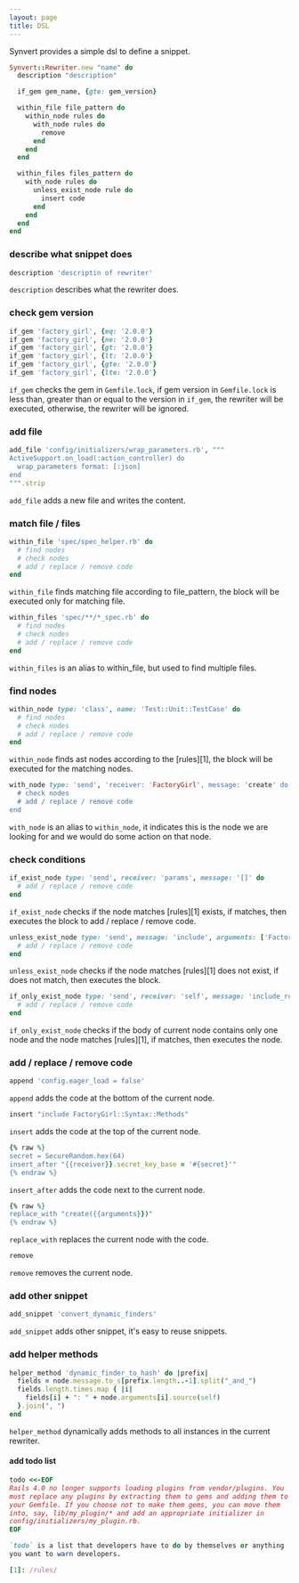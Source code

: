 ```yaml
---
layout: page
title: DSL
---
```


Synvert provides a simple dsl to define a snippet.

```ruby
Synvert::Rewriter.new "name" do
  description "description"

  if_gem gem_name, {gte: gem_version}

  within_file file_pattern do
    within_node rules do
      with_node rules do
        remove
      end
    end
  end

  within_files files_pattern do
    with_node rules do
      unless_exist_node rule do
        insert code
      end
    end
  end
end
```

### describe what snippet does

```ruby
description 'descriptin of rewriter'
```

`description` describes what the rewriter does.

### check gem version

```ruby
if_gem 'factory_girl', {eq: '2.0.0'}
if_gem 'factory_girl', {ne: '2.0.0'}
if_gem 'factory_girl', {gt: '2.0.0'}
if_gem 'factory_girl', {lt: '2.0.0'}
if_gem 'factory_girl', {gte: '2.0.0'}
if_gem 'factory_girl', {lte: '2.0.0'}
```

`if_gem` checks the gem in `Gemfile.lock`, if gem version in
`Gemfile.lock` is less than, greater than or equal to the version in
`if_gem`, the rewriter will be executed, otherwise, the rewriter
will be ignored.

### add file

```ruby
add_file 'config/initializers/wrap_parameters.rb', """
ActiveSupport.on_load(:action_controller) do
  wrap_parameters format: [:json]
end
""".strip
```

`add_file` adds a new file and writes the content.

### match file / files

```ruby
within_file 'spec/spec_helper.rb' do
  # find nodes
  # check nodes
  # add / replace / remove code
end
```

`within_file` finds matching file according to file\_pattern, the block
will be executed only for matching file.

```ruby
within_files 'spec/**/*_spec.rb' do
  # find nodes
  # check nodes
  # add / replace / remove code
end
```

`within_files` is an alias to within\_file, but used to find multiple
files.

### find nodes

```ruby
within_node type: 'class', name: 'Test::Unit::TestCase' do
  # find nodes
  # check nodes
  # add / replace / remove code
end
```

`within_node` finds ast nodes according to the [rules][1], the block
will be executed for the matching nodes.

```ruby
with_node type: 'send', 'receiver: 'FactoryGirl', message: 'create' do
  # check nodes
  # add / replace / remove code
end
```

`with_node` is an alias to `within_node`, it indicates this is the node
we are looking for and we would do some action on that node.

### check conditions

```ruby
if_exist_node type: 'send', receiver: 'params', message: '[]' do
  # add / replace / remove code
end
```

`if_exist_node` checks if the node matches [rules][1] exists, if
matches, then executes the block to add / replace / remove code.

```ruby
unless_exist_node type: 'send', message: 'include', arguments: ['FactoryGirl::Syntax::Methods'] do
  # add / replace / remove code
end
```

`unless_exist_node` checks if the node matches [rules][1] does not
exist, if does not match, then executes the block.

```ruby
if_only_exist_node type: 'send', receiver: 'self', message: 'include_root_in_json=', arguments: [false] do
  # add / replace / remove code
end
```

`if_only_exist_node` checks if the body of current node contains only
one node and the node matches [rules][1], if matches, then executes the
node.

### add / replace / remove code

```ruby
append 'config.eager_load = false'
```

`append` adds the code at the bottom of the current node.

```ruby
insert "include FactoryGirl::Syntax::Methods"
```

`insert` adds the code at the top of the current node.

```ruby
{% raw %}
secret = SecureRandom.hex(64)
insert_after "{{receiver}}.secret_key_base = '#{secret}'"
{% endraw %}
```

`insert_after` adds the code next to the current node.

```ruby
{% raw %}
replace_with "create({{arguments}})"
{% endraw %}
```

`replace_with` replaces the current node with the code.

```ruby
remove
```

`remove` removes the current node.

### add other snippet

```ruby
add_snippet 'convert_dynamic_finders'
```

`add_snippet` adds other snippet, it's easy to reuse snippets.


### add helper methods

```ruby
helper_method 'dynamic_finder_to_hash' do |prefix|
  fields = node.message.to_s[prefix.length..-1].split("_and_")
  fields.length.times.map { |i|
    fields[i] + ": " + node.arguments[i].source(self)
  }.join(", ")
end
```

`helper_method` dynamically adds methods to all instances in the current
rewriter.

#### add todo list

```ruby
todo <<-EOF
Rails 4.0 no longer supports loading plugins from vendor/plugins. You
must replace any plugins by extracting them to gems and adding them to
your Gemfile. If you choose not to make them gems, you can move them
into, say, lib/my_plugin/* and add an appropriate initializer in
config/initializers/my_plugin.rb.
EOF

`todo` is a list that developers have to do by themselves or anything
you want to warn developers.

[1]: /rules/
